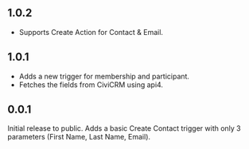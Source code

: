 ## 1.0.2

- Supports Create Action for Contact & Email.

## 1.0.1

- Adds a new trigger for membership and participant.
- Fetches the fields from CiviCRM using api4.

## 0.0.1

Initial release to public. Adds a basic Create Contact trigger with only 3 parameters (First Name, Last Name, Email).